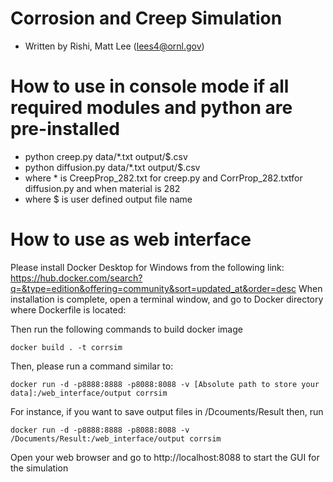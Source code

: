 # Corrosion and Creep Simulation
- Written by Rishi, Matt Lee (lees4@ornl.gov)


# How to use in console mode if all required modules and python are pre-installed

- python creep.py data/*.txt output/$.csv
- python diffusion.py data/*.txt output/$.csv
- where * is CreepProp_282.txt for creep.py and CorrProp_282.txtfor diffusion.py and when material is 282
- where $ is user defined output file name


# How to use as web interface

Please install Docker Desktop for Windows from the following link: https://hub.docker.com/search?q=&type=edition&offering=community&sort=updated_at&order=desc When installation is complete, open a terminal window, and go to Docker directory where Dockerfile is located:

Then run the following commands to build docker image
```
docker build . -t corrsim 
```

Then, please run a command similar to:
```
docker run -d -p8888:8888 -p8088:8088 -v [Absolute path to store your data]:/web_interface/output corrsim
```

For instance, if you want to save output files in /Dcouments/Result then, run
```
docker run -d -p8888:8888 -p8088:8088 -v /Documents/Result:/web_interface/output corrsim
```

Open your web browser and go to http://localhost:8088 to start the GUI for the simulation
